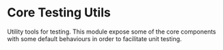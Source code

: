 # Core Testing Utils

Utility tools for testing. This module expose some of the core components with some default behaviours in order to facilitate unit testing.
